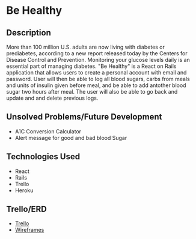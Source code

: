 # Be Healthy

## Description
More than 100 million U.S. adults are now living with diabetes or prediabetes, according to a new report released today by the Centers for Disease Control and Prevention. Monitoring your glucose levels daily is an essential part of managing diabetes. "Be Healthy" is a React on Rails application that allows users to create a personal account with email and password. User will then be able to log all blood sugars, carbs from meals and units of insulin given before meal, and be able to add antother blood sugar two hours after meal. The user will also be able to go back and update and and delete previous logs.

## Unsolved Problems/Future Development
* A1C Conversion Calculator
* Alert message for good and bad blood Sugar

## Technologies Used
* React
* Rails
* Trello
* Heroku

## Trello/ERD
* [Trello](https://trello.com/b/CPUzR2sW/project-4)
* [Wireframes](https://i.imgur.com/uJCg7aem.jpg)
